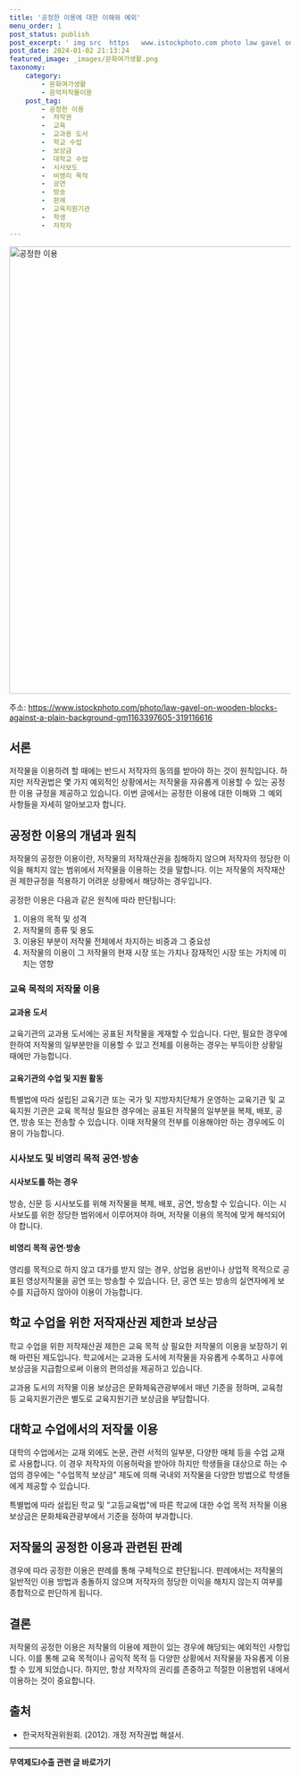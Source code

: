 ```yaml
---
title: '공정한 이용에 대한 이해와 예외'
menu_order: 1
post_status: publish
post_excerpt: ' img src  https   www.istockphoto.com photo law gavel on wooden blocks against a plain background gm1163397605 319116616  alt  공정한 이용  width  800   '
post_date: 2024-01-02 21:13:24
featured_image: _images/문화여가생활.png
taxonomy:
    category:
        - 문화여가생활
        - 음악저작물이용
    post_tag:
        - 공정한 이용
        -  저작권
        -  교육
        -  교과용 도서
        -  학교 수업
        -  보상금
        -  대학교 수업
        -  시사보도
        -  비영리 목적
        -  공연
        -  방송
        -  판례
        -  교육지원기관
        -  학생
        -  저작자
---
```



<img src="https://www.istockphoto.com/photo/law-gavel-on-wooden-blocks-against-a-plain-background-gm1163397605-319116616" alt="공정한 이용" width="800"/>

주소: https://www.istockphoto.com/photo/law-gavel-on-wooden-blocks-against-a-plain-background-gm1163397605-319116616

## 서론
저작물을 이용하려 할 때에는 반드시 저작자의 동의를 받아야 하는 것이 원칙입니다. 하지만 저작권법은 몇 가지 예외적인 상황에서는 저작물을 자유롭게 이용할 수 있는 공정한 이용 규정을 제공하고 있습니다. 이번 글에서는 공정한 이용에 대한 이해와 그 예외 사항들을 자세히 알아보고자 합니다.

## 공정한 이용의 개념과 원칙
저작물의 공정한 이용이란, 저작물의 저작재산권을 침해하지 않으며 저작자의 정당한 이익을 해치지 않는 범위에서 저작물을 이용하는 것을 말합니다. 이는 저작물의 저작재산권 제한규정을 적용하기 어려운 상황에서 해당하는 경우입니다.

공정한 이용은 다음과 같은 원칙에 따라 판단됩니다:

1. 이용의 목적 및 성격
2. 저작물의 종류 및 용도
3. 이용된 부분이 저작물 전체에서 차지하는 비중과 그 중요성
4. 저작물의 이용이 그 저작물의 현재 시장 또는 가치나 잠재적인 시장 또는 가치에 미치는 영향

### 교육 목적의 저작물 이용
#### 교과용 도서
교육기관의 교과용 도서에는 공표된 저작물을 게재할 수 있습니다. 다만, 필요한 경우에 한하여 저작물의 일부분만을 이용할 수 있고 전체를 이용하는 경우는 부득이한 상황일 때에만 가능합니다.

#### 교육기관의 수업 및 지원 활동
특별법에 따라 설립된 교육기관 또는 국가 및 지방자치단체가 운영하는 교육기관 및 교육지원 기관은 교육 목적상 필요한 경우에는 공표된 저작물의 일부분을 복제, 배포, 공연, 방송 또는 전송할 수 있습니다. 이때 저작물의 전부를 이용해야만 하는 경우에도 이용이 가능합니다.

### 시사보도 및 비영리 목적 공연·방송
#### 시사보도를 하는 경우
방송, 신문 등 시사보도를 위해 저작물을 복제, 배포, 공연, 방송할 수 있습니다. 이는 시사보도를 위한 정당한 범위에서 이루어져야 하며, 저작물 이용의 목적에 맞게 해석되어야 합니다.

#### 비영리 목적 공연·방송
영리를 목적으로 하지 않고 대가를 받지 않는 경우, 상업용 음반이나 상업적 목적으로 공표된 영상저작물을 공연 또는 방송할 수 있습니다. 단, 공연 또는 방송의 실연자에게 보수를 지급하지 않아야 이용이 가능합니다.

## 학교 수업을 위한 저작재산권 제한과 보상금
학교 수업을 위한 저작재산권 제한은 교육 목적 상 필요한 저작물의 이용을 보장하기 위해 마련된 제도입니다. 학교에서는 교과용 도서에 저작물을 자유롭게 수록하고 사후에 보상금을 지급함으로써 이용의 편의성을 제공하고 있습니다.

교과용 도서의 저작물 이용 보상금은 문화체육관광부에서 매년 기준을 정하며, 교육청 등 교육지원기관은 별도로 교육지원기관 보상금을 부담합니다.

## 대학교 수업에서의 저작물 이용
대학의 수업에서는 교재 외에도 논문, 관련 서적의 일부분, 다양한 매체 등을 수업 교재로 사용합니다. 이 경우 저작자의 이용허락을 받아야 하지만 학생들을 대상으로 하는 수업의 경우에는 "수업목적 보상금" 제도에 의해 국내외 저작물을 다양한 방법으로 학생들에게 제공할 수 있습니다.

특별법에 따라 설립된 학교 및 "고등교육법"에 따른 학교에 대한 수업 목적 저작물 이용 보상금은 문화체육관광부에서 기준을 정하여 부과합니다.

## 저작물의 공정한 이용과 관련된 판례
경우에 따라 공정한 이용은 판례를 통해 구체적으로 판단됩니다. 판례에서는 저작물의 일반적인 이용 방법과 충돌하지 않으며 저작자의 정당한 이익을 해치지 않는지 여부를 종합적으로 판단하게 됩니다.

## 결론
저작물의 공정한 이용은 저작물의 이용에 제한이 있는 경우에 해당되는 예외적인 사항입니다. 이를 통해 교육 목적이나 공익적 목적 등 다양한 상황에서 저작물을 자유롭게 이용할 수 있게 되었습니다. 하지만, 항상 저작자의 권리를 존중하고 적절한 이용범위 내에서 이용하는 것이 중요합니다.

## 출처
- 한국저작권위원회. (2012). 개정 저작권법 해설서. 


<!-- wp:separator -->
<hr class="wp-block-separator has-alpha-channel-opacity"/>
<!-- /wp:separator -->

<!-- wp:group {"backgroundColor":"base","layout":{"type":"constrained"}} -->
<div class="wp-block-group has-base-background-color has-background"><!-- wp:paragraph {"align":"center","fontSize":"medium"} -->
<p class="has-text-align-center has-large-font-size"><strong>무역제도Ⅰ수출 관련 글 바로가기</strong></p>
<!-- /wp:paragraph -->


<!-- wp:latest-posts
{"categories":[{"id":14332,"count":19,"description":"","link":"https://uknowlaw.com/category/%eb%ac%b4%ec%97%ad%ec%a0%9c%eb%8f%84%e2%85%b0%ec%88%98%ec%b6%9c/","name":"무역제도Ⅰ수출","slug":"무역제도Ⅰ수출","taxonomy":"category","parent":0,"meta":[],"_links":{"self":[{"href":"https://uknowlaw.com/wp-json/wp/v2/categories/14332"}],"collection":[{"href":"https://uknowlaw.com/wp-json/wp/v2/categories"}],"about":[{"href":"https://uknowlaw.com/wp-json/wp/v2/taxonomies/category"}],"wp:post_type":[{"href":"https://uknowlaw.com/wp-json/wp/v2/posts?categories=14332"}],"curies":[{"name":"wp","href":"https://api.w.org/{rel}","templated":true}]}}],"postsToShow":100,"excerptLength":28,"postLayout":"grid","columns":2,"featuredImageAlign":"left","featuredImageSizeSlug":"large","fontSize":"small"} /--></div>
<!-- /wp:group -->